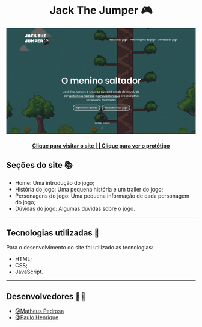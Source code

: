 <h1 align="center">Jack The Jumper 🎮</h1>

![Imagem do site](./assets/imgs/bg/bg-readme.png)

<!-- <div style="display:flex; justify-content: center; gap:50px;">
    <h4><a href="https://phenrique01.github.io/Jack-The-Jumper/">Clique para visitar o site</a></h4>
    <h4><a href="https://www.figma.com/design/A3dSfxgXB3coJAzQsrpeQR/prototipo-site-jogo?node-id=0%3A1&t=9AvdTITsjMBmYgkt-1">Clique para ver o protótipo</a></h4>
</div> -->

<div align="center">
    <h4><a href="https://phenrique01.github.io/Jack-The-Jumper/">Clique para visitar o site | </a><a href="https://www.figma.com/design/A3dSfxgXB3coJAzQsrpeQR/prototipo-site-jogo?node-id=0%3A1&t=9AvdTITsjMBmYgkt-1"> | Clique para ver o protótipo</a></h4>
</div>

<h2>Seções do site 📚</h2>

<ul>
    <li>Home: Uma introdução do jogo;</li>
    <li>História do jogo: Uma pequena história e um trailer do jogo;</li>
    <li>Personagens do jogo: Uma pequena informação de cada personagem do jogo;</li>
    <li>Dúvidas do jogo: Algumas dúvidas sobre o jogo.</li>
</ul>

---

<h2>Tecnologias utilizadas 💼</h2>

<span>Para o desenvolvimento do site foi utilizado as tecnologias:</span>

<ul>
    <li>HTML;</li>
    <li>CSS;</li>
    <li>JavaScript.</li>
</ul>

---

<h2>Desenvolvedores 👨‍💻</h2>

<ul>
    <li><a href="https://github.com/matheuspedrosam">@Matheus Pedrosa</a></li>
    <li><a href="https://github.com/PHenrique01">@Paulo Henrique</a></li>
</ul>